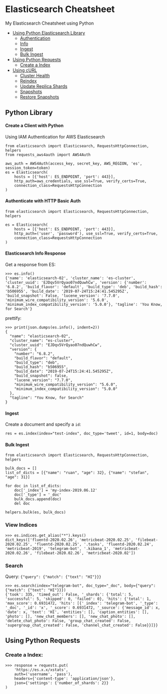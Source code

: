 # Elasticsearch Cheatsheet

My Elasticsearch Cheatsheet using Python

- [Using Python Elasticsearch Library](python-elasticsearch.md#python-library)
  - [Authentication](python-elasticsearch.md#authenticate-with-http-basic-auth)
  - [Info](python-elasticsearch.md#elasticsearch-info-response)
  - [Ingest](python-elasticsearch.md#ingest)
  - [Bulk Ingest](python-elasticsearch.md#ingest)
- [Using Python Requests]()
  - [Create a Index]()
- [Using cURL](README.md#using-curl)
  - [Cluster Health](README.md#health-with-curl)
  - [Reindex](README.md#reindex-using-curl)
  - [Update Replica Shards](README.md#update-replicas-curl)
  - [Snapshots](README.md#snapshots-with-curl)
  - [Restore Snapshots](README.md#restore-snapshots-with-curl)

## Python Library

#### Create a Client with Python

Using IAM Authentication for AWS Elasticsearch

```
from elasticsearch import Elasticsearch, RequestsHttpConnection, helpers
from requests_aws4auth import AWS4Auth

aws_auth = AWS4Auth(access_key, secret_key, AWS_REGION, 'es', session_token=token)
es = Elasticsearch(
    hosts = [{'host': ES_ENDPOINT, 'port': 443}],
    http_auth=aws_credentials, use_ssl=True, verify_certs=True,
    connection_class=RequestsHttpConnection
)
```

#### Authenticate with HTTP Basic Auth

```
from elasticsearch import Elasticsearch, RequestsHttpConnection, helpers

es = Elasticsearch(
    hosts = [{'host': ES_ENDPOINT, 'port': 443}],
    http_auth=('user', 'password'), use_ssl=True, verify_certs=True,
    connection_class=RequestsHttpConnection
)
```

#### Elasticsearch Info Response

Get a response from ES:

```
>>> es.info()
{'name': 'elasticsearch-02', 'cluster_name': 'es-cluster', 'cluster_uuid': 'EJDqv5VrQyao07ndQuwhCw', 'version': {'number': '6.8.2', 'build_flavor': 'default', 'build_type': 'deb', 'build_hash': 'b506955', 'build_date': '2019-07-24T15:24:41.545295Z', 'build_snapshot': False, 'lucene_version': '7.7.0', 'minimum_wire_compatibility_version': '5.6.0', 'minimum_index_compatibility_version': '5.0.0'}, 'tagline': 'You Know, for Search'}
```

prettify:

```
>>> print(json.dumps(es.info(), indent=2))
{
  "name": "elasticsearch-02",
  "cluster_name": "es-cluster",
  "cluster_uuid": "EJDqv5VrQyao07ndQuwhCw",
  "version": {
    "number": "6.8.2",
    "build_flavor": "default",
    "build_type": "deb",
    "build_hash": "b506955",
    "build_date": "2019-07-24T15:24:41.545295Z",
    "build_snapshot": false,
    "lucene_version": "7.7.0",
    "minimum_wire_compatibility_version": "5.6.0",
    "minimum_index_compatibility_version": "5.0.0"
  },
  "tagline": "You Know, for Search"
}
```

#### Ingest

Create a document and specify a `id`:

```
res = es.index(index="test-index", doc_type='tweet', id=1, body=doc)
```

#### Bulk Ingest

```
from elasticsearch import Elasticsearch, RequestsHttpConnection, helpers

bulk_docs = []
list_of_dicts = [{"name": "ruan", "age": 32}, {"name": "stefan", "age": 31}]

for doc in list_of_dicts:
    doc['_index'] = 'my-index-2019.06.12'
    doc['_type'] = '_doc'
    bulk_docs.append(doc)
    del doc

helpers.bulk(es, bulk_docs)
```

### View Indices

```
>>> es.indices.get_alias("*").keys()
dict_keys(['fluentd-2020.02.26', 'metricbeat-2020.02.25', 'filebeat-2020.02.25', 'fluentd-2020.02.25', '.tasks', 'fluentd-2020.02.24', 'metricbeat-2019', 'telegram-bot', '.kibana_1', 'metricbeat-2020.02.26', 'filebeat-2020.02.26', 'metricbeat-2020.02'])
```

### Search

Query: `{"query": {"match": {"text": "HI"}}}`

```
>>> es.search(index="telegram-bot", doc_type="_doc", body={"query": {"match": {"text": "HI"}}})
{'took': 335, 'timed_out': False, '_shards': {'total': 5, 'successful': 5, 'skipped': 0, 'failed': 0}, 'hits': {'total': 1, 'max_score': 0.6931472, 'hits': [{'_index': 'telegram-bot', '_type': '_doc', '_id': 'x', '_score': 0.6931472, '_source': {'message_id': x, 'date': x, 'text': 'HI', 'entities': [], 'caption_entities': [], 'photo': [], 'new_chat_members': [], 'new_chat_photo': [], 'delete_chat_photo': False, 'group_chat_created': False, 'supergroup_chat_created': False, 'channel_chat_created': False}}]}}

```

## Using Python Requests

### Create a Index:

```
>>> response = requests.put(
    'https://es.x.x/xstats',
    auth=('username', 'pass'),
    headers={'content-type': 'application/json'},
    json={'settings': {'number_of_shards': 2}}
)
```
